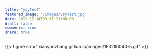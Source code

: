 ```yaml
---
title: "ysyTest"
featured_image: '/images/ysytest.jpg'
date: 2019-12-14T03:11:21+08:00
draft: false
comments: true
share: true  
---
```




{{< figure src="/xiaoyunzhang.github.io/images/1F3206040-5.gif" >}}
